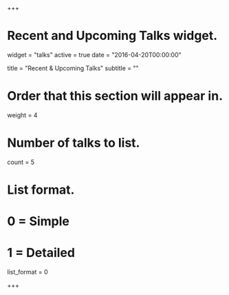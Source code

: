 +++
# Recent and Upcoming Talks widget.
widget = "talks"
active = true
date = "2016-04-20T00:00:00"

title = "Recent & Upcoming Talks"
subtitle = ""

# Order that this section will appear in.
weight = 4

# Number of talks to list.
count = 5

# List format.
#   0 = Simple
#   1 = Detailed
list_format = 0

+++

